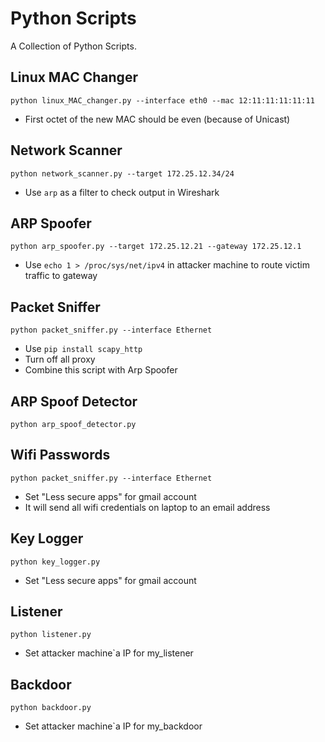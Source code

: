# Python Scripts
A Collection of Python Scripts.

## Linux MAC Changer
```python linux_MAC_changer.py --interface eth0 --mac 12:11:11:11:11:11```
- First octet of the new MAC should be even (because of Unicast)

## Network Scanner
```python network_scanner.py --target 172.25.12.34/24```
- Use ```arp``` as a filter to check output in Wireshark

## ARP Spoofer
```python arp_spoofer.py --target 172.25.12.21 --gateway 172.25.12.1```
- Use ```echo 1 > /proc/sys/net/ipv4``` in attacker machine to route victim traffic to gateway

## Packet Sniffer
```python packet_sniffer.py --interface Ethernet```
- Use ```pip install scapy_http```
- Turn off all proxy
- Combine this script with Arp Spoofer

## ARP Spoof Detector
```python arp_spoof_detector.py```

## Wifi Passwords
```python packet_sniffer.py --interface Ethernet```
- Set "Less secure apps" for gmail account
- It will send all wifi credentials on laptop to an email address


## Key Logger
```python key_logger.py```
- Set "Less secure apps" for gmail account

## Listener
```python listener.py```
- Set attacker machine`a IP for my_listener

## Backdoor
```python backdoor.py```
- Set attacker machine`a IP for my_backdoor
